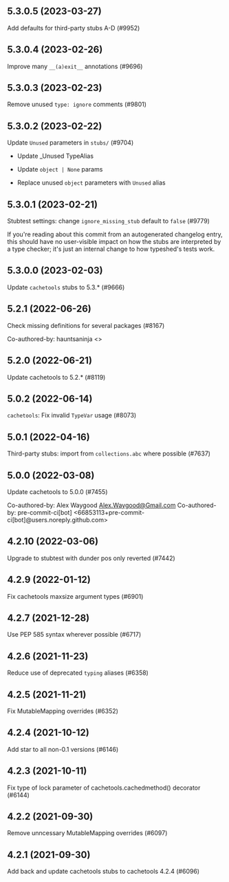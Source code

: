 ## 5.3.0.5 (2023-03-27)

Add defaults for third-party stubs A-D (#9952)

## 5.3.0.4 (2023-02-26)

Improve many `__(a)exit__` annotations (#9696)

## 5.3.0.3 (2023-02-23)

Remove unused `type: ignore` comments (#9801)

## 5.3.0.2 (2023-02-22)

Update `Unused` parameters in `stubs/` (#9704)

* Update _Unused TypeAlias

* Update `object | None` params

* Replace unused `object` parameters with `Unused` alias

## 5.3.0.1 (2023-02-21)

Stubtest settings: change `ignore_missing_stub` default to `false` (#9779)

If you're reading about this commit from an autogenerated changelog entry, this should have no user-visible impact on how the stubs are interpreted by a type checker; it's just an internal change to how typeshed's tests work.

## 5.3.0.0 (2023-02-03)

Update `cachetools` stubs to 5.3.* (#9666)

## 5.2.1 (2022-06-26)

Check missing definitions for several packages (#8167)

Co-authored-by: hauntsaninja <>

## 5.2.0 (2022-06-21)

Update cachetools to 5.2.* (#8119)

## 5.0.2 (2022-06-14)

`cachetools`: Fix invalid `TypeVar` usage (#8073)

## 5.0.1 (2022-04-16)

Third-party stubs: import from `collections.abc` where possible (#7637)

## 5.0.0 (2022-03-08)

Update cachetools to 5.0.0 (#7455)

Co-authored-by: Alex Waygood <Alex.Waygood@Gmail.com>
Co-authored-by: pre-commit-ci[bot] <66853113+pre-commit-ci[bot]@users.noreply.github.com>

## 4.2.10 (2022-03-06)

Upgrade to stubtest with dunder pos only reverted (#7442)

## 4.2.9 (2022-01-12)

Fix cachetools maxsize argument types (#6901)

## 4.2.7 (2021-12-28)

Use PEP 585 syntax wherever possible (#6717)

## 4.2.6 (2021-11-23)

Reduce use of deprecated `typing` aliases (#6358)

## 4.2.5 (2021-11-21)

Fix MutableMapping overrides (#6352)

## 4.2.4 (2021-10-12)

Add star to all non-0.1 versions (#6146)

## 4.2.3 (2021-10-11)

Fix type of lock parameter of cachetools.cachedmethod() decorator (#6144)

## 4.2.2 (2021-09-30)

Remove unncessary MutableMapping overrides (#6097)

## 4.2.1 (2021-09-30)

Add back and update cachetools stubs to cachetools 4.2.4 (#6096)

